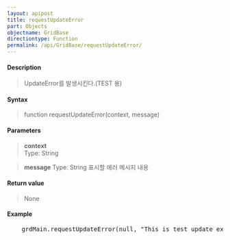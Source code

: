 ```yaml
---
layout: apipost
title: requestUpdateError
part: Objects
objectname: GridBase
directiontype: Function
permalink: /api/GridBase/requestUpdateError/
---
```



#### Description

> UpdateError를 발생시킨다.(TEST 용)

#### Syntax

> function requestUpdateError(context, message)

#### Parameters

> **context**  
> Type: String  
> 

> **message**
> Type: String
> 표시할 에러 메시지 내용

#### Return value

> None

#### Example

<pre class="prettyprint">
    grdMain.requestUpdateError(null, "This is test update exception");
</pre>
